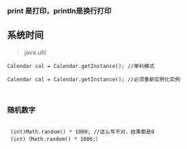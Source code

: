 ### print 是打印，println是换行打印

## 系统时间
> java.util
```
Calendar cal = Calendar.getInstance(); //单利模式

Calendar cal = Calendar.getInstance(); //必须重新实例化实例



```

### 随机数字

```

 (int)Math.random() * 1000; //这么写不对，结果都是0
 (int)（Math.random() * 1000;）

```